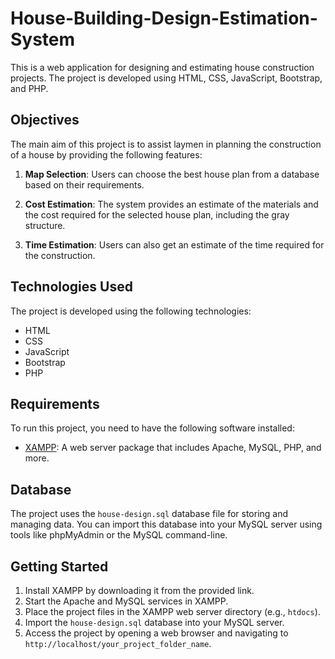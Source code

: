# House-Building-Design-Estimation-System

This is a web application for designing and estimating house construction projects. The project is developed using HTML, CSS, JavaScript, Bootstrap, and PHP.

## Objectives

The main aim of this project is to assist laymen in planning the construction of a house by providing the following features:

1. **Map Selection**: Users can choose the best house plan from a database based on their requirements.

2. **Cost Estimation**: The system provides an estimate of the materials and the cost required for the selected house plan, including the gray structure.

3. **Time Estimation**: Users can also get an estimate of the time required for the construction.

## Technologies Used

The project is developed using the following technologies:

- HTML
- CSS
- JavaScript
- Bootstrap
- PHP


## Requirements

To run this project, you need to have the following software installed:

- [XAMPP](https://www.apachefriends.org/index.html): A web server package that includes Apache, MySQL, PHP, and more.

## Database

The project uses the `house-design.sql` database file for storing and managing data. You can import this database into your MySQL server using tools like phpMyAdmin or the MySQL command-line.

## Getting Started

1. Install XAMPP by downloading it from the provided link.
2. Start the Apache and MySQL services in XAMPP.
3. Place the project files in the XAMPP web server directory (e.g., `htdocs`).
4. Import the `house-design.sql` database into your MySQL server.
5. Access the project by opening a web browser and navigating to `http://localhost/your_project_folder_name`.

